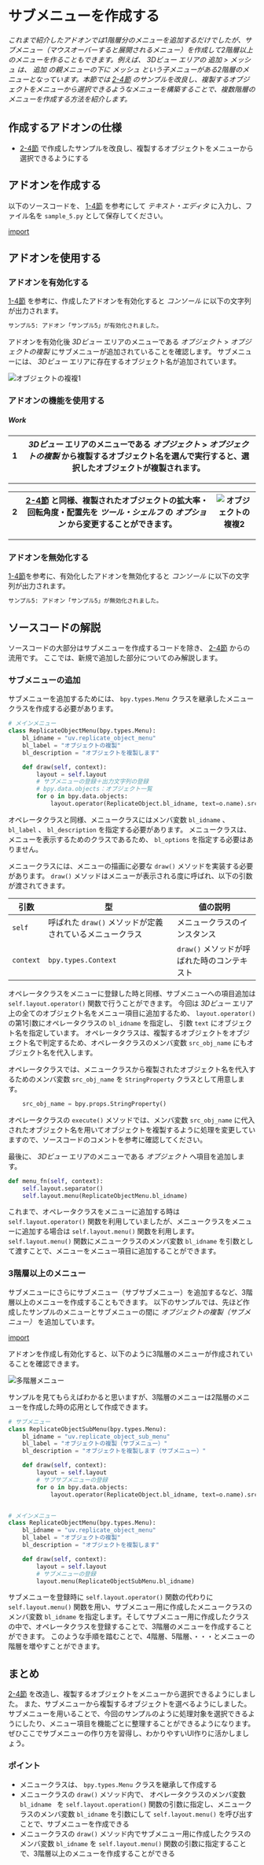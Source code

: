 <div id="sect_title_img_2_5"></div>

<div id="sect_title_text"></div>

# サブメニューを作成する

<div id="preface"></div>

###### これまで紹介したアドオンでは1階層分のメニューを追加するだけでしたが、サブメニュー（マウスオーバーすると展開されるメニュー）を作成して2階層以上のメニューを作ることもできます。例えば、 *3Dビュー* エリアの *追加* > *メッシュ* は、 *追加* の親メニューの下に *メッシュ* という子メニューがある2階層のメニューとなっています。本節では [2-4節](04_Use_Property_on_Tool_Shelf_2.md) のサンプルを改良し、複製するオブジェクトをメニューから選択できるようなメニューを構築することで、複数階層のメニューを作成する方法を紹介します。

## 作成するアドオンの仕様

* [2-4節](04_Use_Property_on_Tool_Shelf_2.md) で作成したサンプルを改良し、複製するオブジェクトをメニューから選択できるようにする

## アドオンを作成する

以下のソースコードを、 [1-4節](../chapter_01/04_Install_own_Add-on.md) を参考にして *テキスト・エディタ* に入力し、ファイル名を ```sample_5.py``` として保存してください。

[import](../../sample/src/chapter_02/sample_5.py)

## アドオンを使用する

### アドオンを有効化する

[1-4節](../chapter_01/04_Install_own_Add-on.md) を参考に、作成したアドオンを有効化すると *コンソール* に以下の文字列が出力されます。

```sh
サンプル5: アドオン「サンプル5」が有効化されました。
```

アドオンを有効化後 *3Dビュー* エリアのメニューである *オブジェクト* > *オブジェクトの複製* にサブメニューが追加されていることを確認します。
サブメニューには、 *3Dビュー* エリアに存在するオブジェクト名が追加されています。

![オブジェクトの複複1](https://dl.dropboxusercontent.com/s/suhwkprgpkrrwqh/use_add-on_1.png "オブジェクトの複製1")


### アドオンの機能を使用する

<div id="process_title"></div>

##### Work

<div id="process_noimg"></div>

|<div id="box">1</div>|*3Dビュー* エリアのメニューである *オブジェクト* > *オブジェクトの複製* から複製するオブジェクト名を選んで実行すると、選択したオブジェクトが複製されます。|
|---|---|

<div id="process_sep"></div>

---

<div id="process"></div>

|<div id="box">2</div>|[2-4節](04_Use_Property_on_Tool_Shelf_2.md) と同様、複製されたオブジェクトの拡大率・回転角度・配置先を *ツール・シェルフ* の *オプション* から変更することができます。|![オブジェクトの複複2](https://dl.dropboxusercontent.com/s/o0ten4sgfm8jter/use_add-on_2.png "オブジェクトの複製2")|
|---|---|---|

<div id="process_start_end"></div>

---


### アドオンを無効化する

[1-4節](../chapter_01/04_Install_own_Add-on.md)を参考に、有効化したアドオンを無効化すると *コンソール* に以下の文字列が出力されます。

```sh
サンプル5: アドオン「サンプル5」が無効化されました。
```

## ソースコードの解説

ソースコードの大部分はサブメニューを作成するコードを除き、 [2-4節](04_Use_Property_on_Tool_Shelf_2.md) からの流用です。
ここでは、新規で追加した部分についてのみ解説します。

### サブメニューの追加

サブメニューを追加するためには、 ```bpy.types.Menu``` クラスを継承したメニュークラスを作成する必要があります。

```python
# メインメニュー
class ReplicateObjectMenu(bpy.types.Menu):
    bl_idname = "uv.replicate_object_menu"
    bl_label = "オブジェクトの複製"
    bl_description = "オブジェクトを複製します"

    def draw(self, context):
        layout = self.layout
        # サブメニューの登録＋出力文字列の登録
        # bpy.data.objects：オブジェクト一覧
        for o in bpy.data.objects:
            layout.operator(ReplicateObject.bl_idname, text=o.name).src_obj_name = o.name
```

オペレータクラスと同様、メニュークラスにはメンバ変数 ```bl_idname``` 、 ```bl_label``` 、 ```bl_description``` を指定する必要があります。
メニュークラスは、メニューを表示するためのクラスであるため、 ```bl_options``` を指定する必要はありません。

メニュークラスには、メニューの描画に必要な ```draw()``` メソッドを実装する必要があります。
```draw()``` メソッドはメニューが表示される度に呼ばれ、以下の引数が渡されてきます。

|引数|型|値の説明|
|---|---|---|
|```self```|呼ばれた ```draw()``` メソッドが定義されているメニュークラス|メニュークラスのインスタンス|
|```context```|```bpy.types.Context```|```draw()``` メソッドが呼ばれた時のコンテキスト|

オペレータクラスをメニューに登録した時と同様、サブメニューへの項目追加は ```self.layout.operator()``` 関数で行うことができます。
今回は *3Dビュー* エリア上の全てのオブジェクト名をメニュー項目に追加するため、 ```layout.operator()``` の第1引数にオペレータクラスの ```bl_idname``` を指定し、 引数 ```text``` にオブジェクト名を指定しています。
オペレータクラスは、複製するオブジェクトをオブジェクト名で判定するため、オペレータクラスのメンバ変数 ```src_obj_name``` にもオブジェクト名を代入します。

オペレータクラスでは、メニュークラスから複製されたオブジェクト名を代入するためのメンバ変数 ```src_obj_name``` を ```StringProperty``` クラスとして用意します。

```python
    src_obj_name = bpy.props.StringProperty()
```

オペレータクラスの ```execute()``` メソッドでは、メンバ変数 ```src_obj_name``` に代入されたオブジェクト名を用いてオブジェクトを複製するように処理を変更していますので、ソースコードのコメントを参考に確認してください。

最後に、 *3Dビュー* エリアのメニューである *オブジェクト* へ項目を追加します。

```python
def menu_fn(self, context):
    self.layout.separator()
    self.layout.menu(ReplicateObjectMenu.bl_idname)
```

これまで、オペレータクラスをメニューに追加する時は ```self.layout.operator()``` 関数を利用していましたが、メニュークラスをメニューに追加する場合は ```self.layout.menu()``` 関数を利用します。
```self.layout.menu()``` 関数にメニュークラスのメンバ変数 ```bl_idname``` を引数として渡すことで、メニューをメニュー項目に追加することができます。

### 3階層以上のメニュー

サブメニューにさらにサブメニュー（サブサブメニュー）を追加するなど、3階層以上のメニューを作成することもできます。
以下のサンプルでは、先ほど作成したサンプルのメニューとサブメニューの間に *オブジェクトの複製（サブメニュー）* を追加しています。

[import](../../sample/src/chapter_02/sample_5_alt.py)

アドオンを作成し有効化すると、以下のように3階層のメニューが作成されていることを確認できます。

![多階層メニュー](https://dl.dropboxusercontent.com/s/rrpepaa9eygx9qt/multilevel_menu.png "多階層メニュー")

サンプルを見てもらえばわかると思いますが、3階層のメニューは2階層のメニューを作成した時の応用として作成できます。

```python
# サブメニュー
class ReplicateObjectSubMenu(bpy.types.Menu):
    bl_idname = "uv.replicate_object_sub_menu"
    bl_label = "オブジェクトの複製（サブメニュー）"
    bl_description = "オブジェクトを複製します（サブメニュー）"

    def draw(self, context):
        layout = self.layout
        # サブサブメニューの登録
        for o in bpy.data.objects:
            layout.operator(ReplicateObject.bl_idname, text=o.name).src_obj_name = o.name


# メインメニュー
class ReplicateObjectMenu(bpy.types.Menu):
    bl_idname = "uv.replicate_object_menu"
    bl_label = "オブジェクトの複製"
    bl_description = "オブジェクトを複製します"

    def draw(self, context):
        layout = self.layout
        # サブメニューの登録
        layout.menu(ReplicateObjectSubMenu.bl_idname)
```

サブメニューを登録時に ```self.layout.operator()``` 関数の代わりに ```self.layout.menu()``` 関数を用い、サブメニュー用に作成したメニュークラスのメンバ変数 ```bl_idname``` を指定します。そしてサブメニュー用に作成したクラスの中で、オペレータクラスを登録することで、3階層のメニューを作成することができます。
このような手順を踏むことで、4階層、5階層、・・・とメニューの階層を増やすことができます。

## まとめ

[2-4節](04_Use_Property_on_Tool_Shelf_2.md) を改造し、複製するオブジェクトをメニューから選択できるようにしました。
また、サブメニューから複製するオブジェクトを選べるようにしました。
サブメニューを用いることで、今回のサンプルのように処理対象を選択できるようにしたり、メニュー項目を機能ごとに整理することができるようになります。
ぜひここでサブメニューの作り方を習得し、わかりやすいUI作りに活かしましょう。

<div id="point"></div>

### ポイント

<div id="point_item"></div>

* メニュークラスは、 ```bpy.types.Menu``` クラスを継承して作成する
* メニュークラスの ```draw()``` メソッド内で、 オペレータクラスのメンバ変数 ```bl_idname ``` を ```self.layout.operation()``` 関数の引数に指定し、メニュークラスのメンバ変数 ```bl_idname``` を引数にして ```self.layout.menu()``` を呼び出すことで、サブメニューを作成できる
* メニュークラスの ```draw()``` メソッド内でサブメニュー用に作成したクラスのメンバ変数 ```bl_idname``` を ```self.layout.menu()``` 関数の引数に指定することで、3階層以上のメニューを作成することができる
